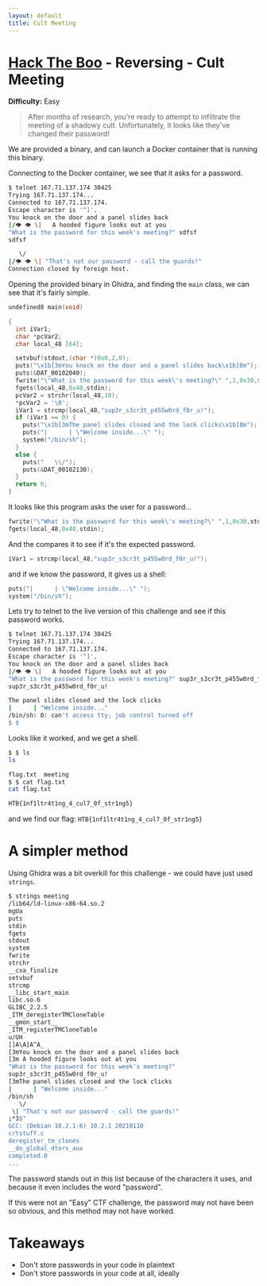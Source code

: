 ```yaml
---
layout: default
title: Cult Meeting
---
```


# [Hack The Boo](index.md) - Reversing - Cult Meeting
**Difficulty:** Easy

> After months of research, you're ready to attempt to infiltrate the meeting of a shadowy cult. Unfortunately, it looks like they've changed their password!

We are provided a binary, and can launch a Docker container that is running this binary.

Connecting to the Docker container, we see that it asks for a password.

```sh
$ telnet 167.71.137.174 30425
Trying 167.71.137.174...
Connected to 167.71.137.174.
Escape character is '^]'.
You knock on the door and a panel slides back
|/👁️ 👁️ \|   A hooded figure looks out at you
"What is the password for this week's meeting?" sdfsf
sdfsf

   \/
|/👁️ 👁️ \| "That's not our password - call the guards!"
Connection closed by foreign host.
```

Opening the provided binary in Ghidra, and finding the `main` class, we can see that it's fairly simple.

```c
undefined8 main(void)

{
  int iVar1;
  char *pcVar2;
  char local_48 [64];

  setvbuf(stdout,(char *)0x0,2,0);
  puts("\x1b[3mYou knock on the door and a panel slides back\x1b[0m");
  puts(&DAT_00102040);
  fwrite("\"What is the password for this week\'s meeting?\" ",1,0x30,stdout);
  fgets(local_48,0x40,stdin);
  pcVar2 = strchr(local_48,10);
  *pcVar2 = '\0';
  iVar1 = strcmp(local_48,"sup3r_s3cr3t_p455w0rd_f0r_u!");
  if (iVar1 == 0) {
    puts("\x1b[3mThe panel slides closed and the lock clicks\x1b[0m");
    puts("|      | \"Welcome inside...\" ");
    system("/bin/sh");
  }
  else {
    puts("   \\/");
    puts(&DAT_00102130);
  }
  return 0;
}

```
It looks like this program asks the user for a password...

```c
fwrite("\"What is the password for this week\'s meeting?\" ",1,0x30,stdout);
fgets(local_48,0x40,stdin);
```

And the compares it to see if it's the expected password.

```c
iVar1 = strcmp(local_48,"sup3r_s3cr3t_p455w0rd_f0r_u!");
```

and if we know the password, it gives us a shell:
```c
puts("|      | \"Welcome inside...\" ");
system("/bin/sh");
```

Lets try to telnet to the live version of this challenge and see if this password works.

```sh
$ telnet 167.71.137.174 30425
Trying 167.71.137.174...
Connected to 167.71.137.174.
Escape character is '^]'.
You knock on the door and a panel slides back
|/👁️ 👁️ \|   A hooded figure looks out at you
"What is the password for this week's meeting?" sup3r_s3cr3t_p455w0rd_f0r_u!
sup3r_s3cr3t_p455w0rd_f0r_u!

The panel slides closed and the lock clicks
|      | "Welcome inside..."
/bin/sh: 0: can't access tty; job control turned off
$ $
```
Looks like it worked, and we get a shell.

```bash
$ $ ls
ls

flag.txt  meeting
$ $ cat flag.txt
cat flag.txt

HTB{1nf1ltr4t1ng_4_cul7_0f_str1ng5}
```
and we find our flag: `HTB{1nf1ltr4t1ng_4_cul7_0f_str1ng5}`

# A simpler method
Using Ghidra was a bit overkill for this challenge - we could have just used `strings`.

```sh
$ strings meeting
/lib64/ld-linux-x86-64.so.2
mgUa
puts
stdin
fgets
stdout
system
fwrite
strchr
__cxa_finalize
setvbuf
strcmp
__libc_start_main
libc.so.6
GLIBC_2.2.5
_ITM_deregisterTMCloneTable
__gmon_start__
_ITM_registerTMCloneTable
u/UH
[]A\A]A^A_
[3mYou knock on the door and a panel slides back
[3m A hooded figure looks out at you
"What is the password for this week's meeting?"
sup3r_s3cr3t_p455w0rd_f0r_u!
[3mThe panel slides closed and the lock clicks
|      | "Welcome inside..."
/bin/sh
   \/
 \| "That's not our password - call the guards!"
;*3$"
GCC: (Debian 10.2.1-6) 10.2.1 20210110
crtstuff.c
deregister_tm_clones
__do_global_dtors_aux
completed.0
...
```
The password stands out in this list because of the characters it uses, and because it even includes the word "password".

If this were not an "Easy" CTF challenge, the password may not have been so obvious, and this method may not have worked.

# Takeaways
- Don't store passwords in your code in plaintext
- Don't store passwords in your code at all, ideally